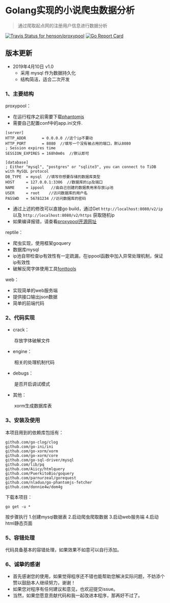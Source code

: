 # Golang实现的小说爬虫数据分析

> 通过爬取起点网的注册用户信息进行数据分析

[![Travis Status for henson/proxypool](https://travis-ci.org/henson/proxypool.svg?branch=master)](https://travis-ci.org/henson/proxypool) [![Go Report Card](https://goreportcard.com/badge/distributed/henson/proxypool)](https://goreportcard.com/report/distributed/henson/proxypool)

## 版本更新

- 2019年4月10日 v1.0
  - 采用 mysql 作为数据持久化
  - 结构简洁，适合二次开发

### 1、主要结构

proxypool：
    
   - 在运行程序之前需要下载[phantomjs](http://phantomjs.org/)
　　
   - 需要自己配置conf中的app.ini文件.

```
[server]
HTTP_ADDR       = 0.0.0.0 //这个ip不要动
HTTP_PORT       = 8080  //填写一个没有被占用的端口，默认8080
; Session expires time
SESSION_EXPIRES = 168h0m0s  //默认即可

[database]
; Either "mysql", "postgres" or "sqlite3", you can connect to TiDB with MySQL protocol
DB_TYPE  = mysql  //填写你想要存储的数据库类型
HOST     = 127.0.0.1:3306  //数据库的ip及端口
NAME     = ippool   //由自己创建的数据表用来存放ip池
USER     = root    //访问数据库的用户名
PASSWD   = 56781234 //访问数据库的密码
```
- 通过上述的修改可以直接go build，通过Get `http://localhost:8080/v2/ip` 以及  `http://localhost:8080/v2/https` 获取随机ip
- 如果编译报错，请查看[proxypool开源网址](https://github.com/henson/ProxyPool)


reptile：

- 爬虫实现，使用框架goquery
- 数据库mysql
- ip池自带检查ip有效性有一定疏漏，在ippool函数中加入异常处理机制，保证ip有效性
- 破解反爬字体使用工具[fonttools](https://github.com/fonttools/fonttools)


web：
- 实现简单的web服务端
- 提供接口输出json数据
- 简单的前端代码


### 2、代码实现
- crack：

　　存放字体破解文件

- engine：

　　相关的处理机制代码

- debugs：

　　是否开启调试模式

- 其他：

　　xorm生成数据库表

### 3、安装及使用
本项目用到的依赖库包括有：
```
github.com/go-clog/clog
github.com/go-ini/ini
github.com/go-xorm/xorm
github.com/go-xorm/core
github.com/go-sql-driver/mysql
github.com/lib/pq
github.com/Aiicy/htmlquery
github.com/PuerkitoBio/goquery
github.com/parnurzeal/gorequest
github.com/nladuo/go-phantomjs-fetcher
github.com/donnie4w/dom4g
```

下载本项目：
```
go get -u *
```

按步骤执行
1.创建mysql数据表
2.启动爬虫爬取数据
3.启动web服务端
4.启动html静态页面


### 5、容错处理

代码具备基本的容错处理，如果效果不如意可以自行添加。

### 6、诚挚的感谢

- 首先感谢您的使用，如果觉得程序还不错也能帮助您解决实际问题，不妨添个赞以鼓励本人继续努力，谢谢！
- 如果您对程序有任何建议和意见，也欢迎提交issue。
- 当然，如果您愿意贡献代码和我一起改进本程序，那再好不过了。
